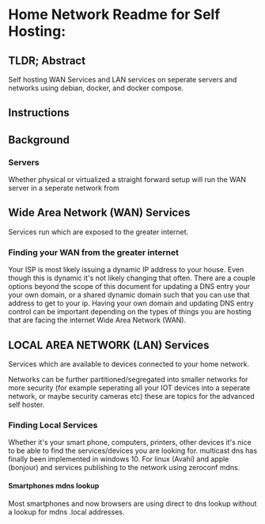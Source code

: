 # Home Network Readme for Self Hosting:

## TLDR; Abstract

Self hosting WAN Services and LAN services on seperate servers and networks using debian, docker, and docker compose.

## Instructions


## Background

### Servers

Whether physical or virtualized a straight forward setup will run the WAN server in a seperate network from  

## Wide Area Network (WAN) Services

Services run which are exposed to the greater internet.

### Finding your WAN from the greater internet

Your ISP is most likely issuing a dynamic IP address to your house. Even though this is dynamic it's not likely changing that often. There are a couple options beyond the scope of this document for updating a DNS entry your your own domain, or a shared dynamic domain such that you can use that address to get to your ip. Having your own domain and updating DNS entry control can be important depending on the types of things you are hosting that are facing the internet Wide Area Network (WAN). 

## LOCAL AREA NETWORK (LAN) Services

Services which are available to devices connected to your home network.

Networks can be further partitioned/segregated into smaller networks for more security (for example seperating all your IOT devices into a seperate network, or maybe security cameras etc) these are topics for the advanced self hoster.

### Finding Local Services

Whether it's your smart phone, computers, printers, other devices it's nice to be able to find the services/devices you are looking for. multicast dns has finally been implemented in windows 10. For linux (Avahi) and apple (bonjour) and services publishing to the network using zeroconf mdns.

#### Smartphones mdns lookup

Most smartphones and now browsers are using direct to dns lookup without a lookup for mdns .local addresses. 

